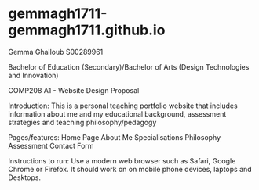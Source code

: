 # gemmagh1711-gemmagh1711.github.io

Gemma Ghalloub
S00289961

Bachelor of Education (Secondary)/Bachelor of Arts (Design Technologies and Innovation)

COMP208
A1 - Website Design Proposal

Introduction: 
This is a personal teaching portfolio website that includes information about me and my 
educational background, assessment strategies and teaching philosophy/pedagogy

Pages/features:
	Home Page 
	About Me
	Specialisations
	Philosophy
	Assessment
	Contact Form

Instructions to run:
	Use a modern web browser such as Safari, Google Chrome or Firefox. 
	It should work on on mobile phone devices, laptops and Desktops. 
